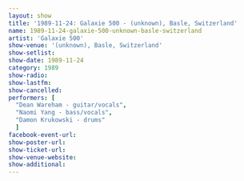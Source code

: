 ```yaml
---
layout: show
title: '1989-11-24: Galaxie 500 - (unknown), Basle, Switzerland'
name: 1989-11-24-galaxie-500-unknown-basle-switzerland
artist: 'Galaxie 500'
show-venue: '(unknown), Basle, Switzerland'
show-setlist: 
show-date: 1989-11-24
category: 1989
show-radio: 
show-lastfm: 
show-cancelled: 
performers: [
  "Dean Wareham - guitar/vocals",
  "Naomi Yang - bass/vocals",
  "Damon Krukowski - drums"
  ]
facebook-event-url: 
show-poster-url: 
show-ticket-url: 
show-venue-website: 
show-additional: 
---
```


